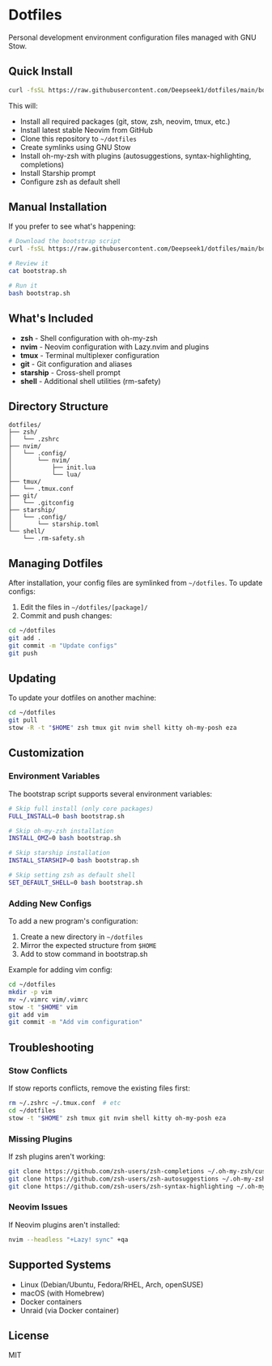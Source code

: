 # Dotfiles

Personal development environment configuration files managed with GNU Stow.

## Quick Install

```bash
curl -fsSL https://raw.githubusercontent.com/Deepseek1/dotfiles/main/bootstrap.sh | bash
```

This will:
- Install all required packages (git, stow, zsh, neovim, tmux, etc.)
- Install latest stable Neovim from GitHub
- Clone this repository to `~/dotfiles`
- Create symlinks using GNU Stow
- Install oh-my-zsh with plugins (autosuggestions, syntax-highlighting, completions)
- Install Starship prompt
- Configure zsh as default shell

## Manual Installation

If you prefer to see what's happening:

```bash
# Download the bootstrap script
curl -fsSL https://raw.githubusercontent.com/Deepseek1/dotfiles/main/bootstrap.sh > bootstrap.sh

# Review it
cat bootstrap.sh

# Run it
bash bootstrap.sh
```

## What's Included

- **zsh** - Shell configuration with oh-my-zsh
- **nvim** - Neovim configuration with Lazy.nvim and plugins
- **tmux** - Terminal multiplexer configuration  
- **git** - Git configuration and aliases
- **starship** - Cross-shell prompt
- **shell** - Additional shell utilities (rm-safety)

## Directory Structure

```
dotfiles/
├── zsh/
│   └── .zshrc
├── nvim/
│   └── .config/
│       └── nvim/
│           ├── init.lua
│           └── lua/
├── tmux/
│   └── .tmux.conf
├── git/
│   └── .gitconfig
├── starship/
│   └── .config/
│       └── starship.toml
└── shell/
    └── .rm-safety.sh
```

## Managing Dotfiles

After installation, your config files are symlinked from `~/dotfiles`. To update configs:

1. Edit the files in `~/dotfiles/[package]/`
2. Commit and push changes:
```bash
cd ~/dotfiles
git add .
git commit -m "Update configs"
git push
```

## Updating

To update your dotfiles on another machine:

```bash
cd ~/dotfiles
git pull
stow -R -t "$HOME" zsh tmux git nvim shell kitty oh-my-posh eza
```

## Customization

### Environment Variables

The bootstrap script supports several environment variables:

```bash
# Skip full install (only core packages)
FULL_INSTALL=0 bash bootstrap.sh

# Skip oh-my-zsh installation
INSTALL_OMZ=0 bash bootstrap.sh

# Skip starship installation  
INSTALL_STARSHIP=0 bash bootstrap.sh

# Skip setting zsh as default shell
SET_DEFAULT_SHELL=0 bash bootstrap.sh
```

### Adding New Configs

To add a new program's configuration:

1. Create a new directory in `~/dotfiles`
2. Mirror the expected structure from `$HOME`
3. Add to stow command in bootstrap.sh

Example for adding vim config:
```bash
cd ~/dotfiles
mkdir -p vim
mv ~/.vimrc vim/.vimrc
stow -t "$HOME" vim
git add vim
git commit -m "Add vim configuration"
```

## Troubleshooting

### Stow Conflicts

If stow reports conflicts, remove the existing files first:
```bash
rm ~/.zshrc ~/.tmux.conf  # etc
cd ~/dotfiles
stow -t "$HOME" zsh tmux git nvim shell kitty oh-my-posh eza
```

### Missing Plugins

If zsh plugins aren't working:
```bash
git clone https://github.com/zsh-users/zsh-completions ~/.oh-my-zsh/custom/plugins/zsh-completions
git clone https://github.com/zsh-users/zsh-autosuggestions ~/.oh-my-zsh/custom/plugins/zsh-autosuggestions
git clone https://github.com/zsh-users/zsh-syntax-highlighting ~/.oh-my-zsh/custom/plugins/zsh-syntax-highlighting
```

### Neovim Issues

If Neovim plugins aren't installed:
```bash
nvim --headless "+Lazy! sync" +qa
```

## Supported Systems

- Linux (Debian/Ubuntu, Fedora/RHEL, Arch, openSUSE)
- macOS (with Homebrew)
- Docker containers
- Unraid (via Docker container)

## License

MIT
